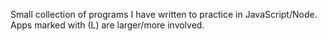 Small collection of programs I have written to practice in JavaScript/Node.
Apps marked with (L) are larger/more involved.

